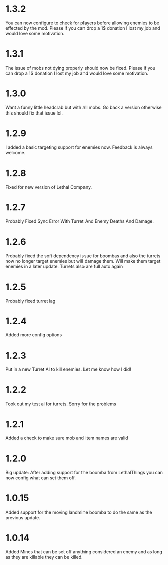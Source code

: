 # 1.3.2
You can now configure to check for players before allowing enemies to be effected by the mod. Please if you can drop a 1$ donation I lost my job and would love some motivation.

# 1.3.1
The issue of mobs not dying properly should now be fixed. Please if you can drop a 1$ donation I lost my job and would love some motivation.

# 1.3.0 
Want a funny little headcrab but with all mobs. Go back a version otherwise this should fix that issue lol.

# 1.2.9
I added a basic targeting support for enemies now. Feedback  is always welcome.

# 1.2.8
Fixed for new version of Lethal Company. 

# 1.2.7
Probably Fixed Sync Error With Turret And Enemy Deaths And Damage.

# 1.2.6
Probably fixed the soft dependency issue for boombas and also the turrets now no longer target enemies but will damage them. Will make them target enemies in a later update. Turrets also are full auto again

# 1.2.5 
Probably fixed turret lag

# 1.2.4 
Added more config options

# 1.2.3 
Put in a new Turret AI to kill enemies. Let me know how I did!

# 1.2.2 
Took out my test ai for turrets. Sorry for the problems

# 1.2.1 
Added a check to make sure mob and item names are valid

# 1.2.0 
Big update: After adding support for the boomba from LethalThings you can now config what can set them off.

# 1.0.15 
Added support for the moving landmine boomba to do the same as the previous update.

# 1.0.14 
Added Mines that can be set off anything considered an enemy and as long as they are killable they can be killed.